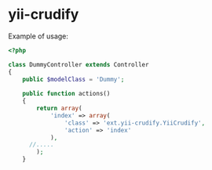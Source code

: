 yii-crudify
===========

Example of usage:
```php
<?php

class DummyController extends Controller
{
	public $modelClass = 'Dummy';
	
	public function actions()
	{
		return array(
			'index' => array(
				'class' => 'ext.yii-crudify.YiiCrudify',
				'action' => 'index'
			),
	  //.....
		);
	}
```
